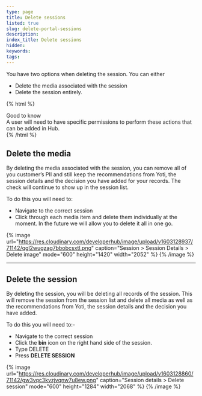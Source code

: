```yaml
---
type: page
title: Delete sessions
listed: true
slug: delete-portal-sessions
description: 
index_title: Delete sessions
hidden: 
keywords: 
tags: 
---
```


You have two options when deleting the session. You can either

- Delete the media associated with the session
- Delete the session entirely.

{% html %}
<div class="alert-GTK">
    <div class="alert-title" id="GTK">
        Good to know
    </div>
    <div class="alert-text">
A user will need to have specific permissions to perform these actions that can be added in Hub.
    </div>
</div>
{% /html %}

## Delete the media

By deleting the media associated with the session, you can remove all of you customer’s PII and still keep the recommendations from Yoti, the session details and the decision you have added for your records. The check will continue to show up in the session list.

To do this you will need to:

- Navigate to the correct session
- Click through each media item and delete them individually at the moment. In the future we will allow you to delete it all in one go.

{% image url="https://res.cloudinary.com/developerhub/image/upload/v1603128937/71142/qgl2wugzag7bbobcsxtl.png" caption="Session &gt; Session Details &gt; Delete image" mode="600" height="1420" width="2052" %}
{% /image %}

---

## Delete the session

By deleting the session, you will be deleting all records of the session. This will remove the session from the session list and delete all media as well as the recommendations from Yoti, the session details and the decision you have added.

To do this you will need to:- 

- Navigate to the correct session
- Click the **bin** icon on the right hand side of the session. 
- Type DELETE
- Press **DELETE SESSION**

{% image url="https://res.cloudinary.com/developerhub/image/upload/v1603128860/71142/gw3vqc3kvzjvqnw7u8ew.png" caption="Session details &gt; Delete session" mode="600" height="1284" width="2068" %}
{% /image %}